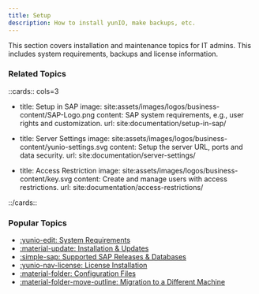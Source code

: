 ```yaml
---
title: Setup
description: How to install yunIO, make backups, etc.
---
```


This section covers installation and maintenance topics for IT admins.
This includes system requirements, backups and license information.

### Related Topics

::cards:: cols=3

- title: Setup in SAP
  image: site:assets/images/logos/business-content/SAP-Logo.png
  content: SAP system requirements, e.g., user rights and customization.
  url: site:documentation/setup-in-sap/
  
- title: Server Settings
  image: site:assets/images/logos/business-content/yunio-settings.svg
  content: Setup the server URL, ports and data security.
  url: site:documentation/server-settings/

- title: Access Restriction
  image: site:assets/images/logos/business-content/key.svg
  content: Create and manage users with access restrictions.
  url: site:documentation/access-restrictions/

::/cards::

### Popular Topics

<div class="grid cards" markdown>

- [:yunio-edit:  System Requirements](requirements.md)
- [:material-update:  Installation & Updates](installation-and-update.md)
- [:simple-sap:  Supported SAP Releases & Databases](requirements.md/#supported-sap-systems-and-releases)
- [:yunio-nav-license:  License Installation](license.md/#about-the-licensing-concept-of-yunio)
- [:material-folder:  Configuration Files](installation-and-update.md/#program-directory-files)
- [:material-folder-move-outline:  Migration to a Different Machine](backup-and-migration.md/#migrate-to-a-different-machine)

</div>

